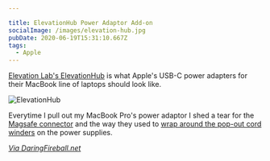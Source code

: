 ```yaml
---

title: ElevationHub Power Adaptor Add-on
socialImage: /images/elevation-hub.jpg
pubDate: 2020-06-19T15:31:10.667Z
tags:
  - Apple
---
```

[Elevation Lab's ElevationHub](https://www.elevationlab.com/products/elevationhub) is what Apple's USB-C power adapters for their MacBook line of laptops should look like.

![ElevationHub](/images/elevation-hub.jpg)

Everytime I pull out my MacBook Pro's power adaptor I shed a tear for the [Magsafe connector](https://en.wikipedia.org/wiki/MagSafe) and the way they used to [wrap around the pop-out cord winders](https://www.wired.com/2013/12/tnhyui-macbook-powercord-wrapping/) on the power supplies.

*[Via DaringFireball.net](https://daringfireball.net/linked/2020/06/17/elevationhub)*